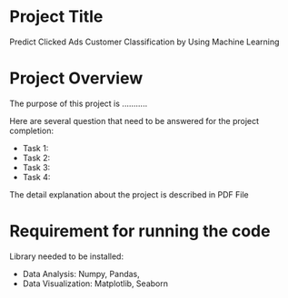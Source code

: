 # Project Title
Predict Clicked Ads Customer Classification by Using Machine Learning

# Project Overview

The purpose of this project is ........... <br>

Here are several question that need to be answered for the project completion: <br>
- Task 1: <br>
- Task 2: <br>
- Task 3:  <br>
- Task 4: <br>

The detail explanation about the project is described in PDF File

# Requirement for running the code
Library needed to be installed: <br>

- Data Analysis: Numpy, Pandas, 
- Data Visualization: Matplotlib, Seaborn
